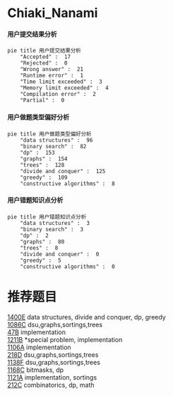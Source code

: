 # Chiaki_Nanami

<!-- tabs:start -->



#### **用户提交结果分析**

```mermaid
pie title 用户提交结果分析
    "Accepted" :  17
    "Rejected" :  0
    "Wrong answer" :  21
    "Runtime error" :  1
    "Time limit exceeded" :  3
    "Memory limit exceeded" :  4
    "Compilation error" :  2
    "Partial" :  0
```

#### **用户做题类型偏好分析**

```mermaid
pie title 用户做题类型偏好分析
    "data structures" :  96
    "binary search" :  82
    "dp" :  153
    "graphs" :  154
    "trees" :  128
    "divide and conquer" :  125
    "greedy" :  109
    "constructive algorithms" :  8
```
#### **用户错题知识点分析**

```mermaid
pie title 用户错题知识点分析
    "data structures" :  3
    "binary search" :  3
    "dp" :  2
    "graphs" :  80
    "trees" :  8
    "divide and conquer" :  0
    "greedy" :  5
    "constructive algorithms" :  0
```



<!-- tabs:end -->
# 推荐题目
[1400E](https://codeforces.com/contest/1400/problem/E)		data structures,
                        divide and conquer,
                        dp,
                        greedy		  
[1086C](https://codeforces.com/contest/1086/problem/C)		dsu,graphs,sortings,trees		  
[47B](https://codeforces.com/contest/47/problem/B)		implementation		  
[1211B](https://codeforces.com/contest/1211/problem/B)		*special problem,
                        implementation		  
[1106A](https://codeforces.com/contest/1106/problem/A)		implementation		  
[218D](https://codeforces.com/contest/218/problem/D)		dsu,graphs,sortings,trees		  
[1138F](https://codeforces.com/contest/1138/problem/F)		dsu,graphs,sortings,trees		  
[1168C](https://codeforces.com/contest/1168/problem/C)		bitmasks,
                        dp		  
[1121A](https://codeforces.com/contest/1121/problem/A)		implementation,
                        sortings		  
[212C](https://codeforces.com/contest/212/problem/C)		combinatorics,
                        dp,
                        math		  
